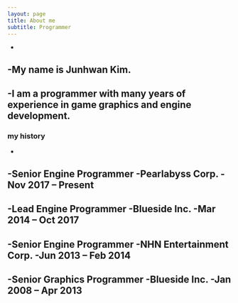 ```yaml
---
layout: page
title: About me
subtitle: Programmer
---
```

-
-My name is Junhwan Kim. 
-
-I am a programmer with many years of experience in game graphics and engine development.
-
### my history
-
-Senior Engine Programmer
-Pearlabyss Corp.
-Nov 2017 – Present 
-
-Lead Engine Programmer
-Blueside Inc. 
-Mar 2014 – Oct 2017 
-
-Senior Engine Programmer
-NHN Entertainment Corp. 
-Jun 2013 – Feb 2014 
-
-Senior Graphics Programmer 
-Blueside Inc. 
-Jan 2008 – Apr 2013 
-
